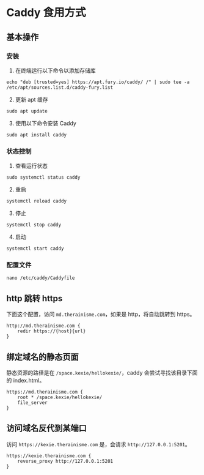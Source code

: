 # Caddy 食用方式

## 基本操作

### 安装

1. 在终端运行以下命令以添加存储库

```shell
echo "deb [trusted=yes] https://apt.fury.io/caddy/ /" | sudo tee -a /etc/apt/sources.list.d/caddy-fury.list
```

2. 更新 apt 缓存

```shell
sudo apt update
```

3. 使用以下命令安装 Caddy

```shell
sudo apt install caddy
```

### 状态控制

1. 查看运行状态

```shell
sudo systemctl status caddy
```

2. 重启

```shell
systemctl reload caddy
```

3. 停止

```shell
systemctl stop caddy
```

4. 启动

```shell
systemctl start caddy
```

### 配置文件

```shell
nano /etc/caddy/Caddyfile
```

## http 跳转 https

下面这个配置，访问 `md.therainisme.com`，如果是 http，将自动跳转到 https。

```
http://md.therainisme.com {
    redir https://{host}{url}
}
```

## 绑定域名的静态页面

静态资源的路径是在 `/space.kexie/hellokexie/`，caddy 会尝试寻找该目录下面的 index.html。

```caddy
https://md.therainisme.com {
    root * /space.kexie/hellokexie/
    file_server
}
```

## 访问域名反代到某端口

访问 `https://kexie.therainisme.com` 是，会请求 `http://127.0.0.1:5201`。

```
https://kexie.therainisme.com {
    reverse_proxy http://127.0.0.1:5201
}
```